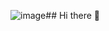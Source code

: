 ![image](https://github.com/user-attachments/assets/7bf66c9b-6c7d-4b4c-af72-ae3a415da65a)## Hi there 👋

<!--
![image](https://github.com/user-attachments/assets/df0e6e89-1746-4f7c-9218-0ade5f512593)

-->
